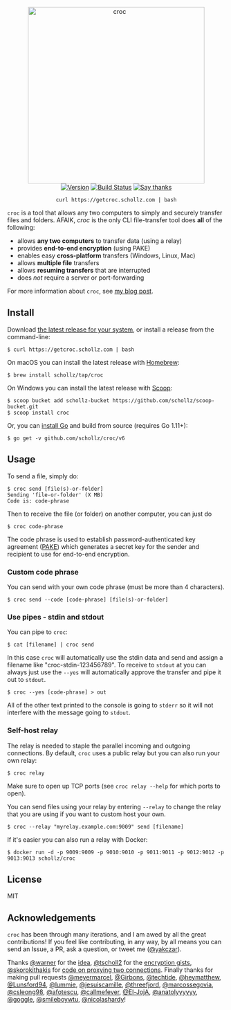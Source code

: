 
<p align="center">
<img
    src="https://user-images.githubusercontent.com/6550035/46709024-9b23ad00-cbf6-11e8-9fb2-ca8b20b7dbec.jpg"
    width="408px" border="0" alt="croc">
<br>
<a href="https://github.com/schollz/croc/releases/latest"><img src="https://img.shields.io/badge/version-v6.0.12-brightgreen.svg?style=flat-square" alt="Version"></a>
<a href="https://travis-ci.org/schollz/croc"><img
src="https://img.shields.io/travis/schollz/croc.svg?style=flat-square" alt="Build
Status"></a> 
<a href="https://saythanks.io/to/schollz"><img src="https://img.shields.io/badge/Say%20Thanks-!-brightgreen.svg?style=flat-square" alt="Say thanks"></a>
</p>


<p align="center"><code>curl https://getcroc.schollz.com | bash</code></p>

`croc` is a tool that allows any two computers to simply and securely transfer files and folders. AFAIK, *croc* is the only CLI file-transfer tool does **all** of the following:

- allows **any two computers** to transfer data (using a relay)
- provides **end-to-end encryption** (using PAKE)
- enables easy **cross-platform** transfers (Windows, Linux, Mac)
- allows **multiple file** transfers
- allows **resuming transfers** that are interrupted
- does *not* require a server or port-forwarding

For more information about `croc`, see [my blog post](https://schollz.com/software/croc6).


## Install

Download [the latest release for your system](https://github.com/schollz/croc/releases/latest), or install a release from the command-line:

```
$ curl https://getcroc.schollz.com | bash
```


On macOS you can install the latest release with [Homebrew](https://brew.sh/): 

```
$ brew install schollz/tap/croc
```


On Windows you can install the latest release with [Scoop](https://scoop.sh/): 

```
$ scoop bucket add schollz-bucket https://github.com/schollz/scoop-bucket.git
$ scoop install croc
```


Or, you can [install Go](https://golang.org/dl/) and build from source (requires Go 1.11+): 

```
$ go get -v github.com/schollz/croc/v6
```



## Usage 

To send a file, simply do: 

```
$ croc send [file(s)-or-folder]
Sending 'file-or-folder' (X MB)
Code is: code-phrase
```

Then to receive the file (or folder) on another computer, you can just do 

```
$ croc code-phrase
```

The code phrase is used to establish password-authenticated key agreement ([PAKE](https://en.wikipedia.org/wiki/Password-authenticated_key_agreement)) which generates a secret key for the sender and recipient to use for end-to-end encryption.


### Custom code phrase

You can send with your own code phrase (must be more than 4 characters).

```
$ croc send --code [code-phrase] [file(s)-or-folder]
```


### Use pipes - stdin and stdout

You can pipe to `croc`:

```
$ cat [filename] | croc send
```

In this case `croc` will automatically use the stdin data and send and assign a filename like "croc-stdin-123456789". To receive to `stdout` at you can always just use the `--yes`  will automatically approve the transfer and pipe it out to `stdout`. 

```
$ croc --yes [code-phrase] > out
```

All of the other text printed to the console is going to `stderr` so it will not interfere with the message going to `stdout`.

### Self-host relay

The relay is needed to staple the parallel incoming and outgoing connections. By default, `croc` uses a public relay but you can also run your own relay:

```
$ croc relay
```

Make sure to open up TCP ports (see `croc relay --help` for which ports to open). 

You can send files using your relay by entering `--relay` to change the relay that you are using if you want to custom host your own.

```
$ croc --relay "myrelay.example.com:9009" send [filename]
```

If it's easier you can also run a relay with Docker:


```
$ docker run -d -p 9009:9009 -p 9010:9010 -p 9011:9011 -p 9012:9012 -p 9013:9013 schollz/croc
```

## License

MIT

## Acknowledgements

`croc` has been through many iterations, and I am awed by all the great contributions! If you feel like contributing, in any way, by all means you can send an Issue, a PR, ask a question, or tweet me ([@yakczar](http://ctt.ec/Rq054)).

Thanks [@warner](https://github.com/warner) for the [idea](https://github.com/warner/magic-wormhole), [@tscholl2](https://github.com/tscholl2) for the [encryption gists](https://gist.github.com/tscholl2/dc7dc15dc132ea70a98e8542fefffa28), [@skorokithakis](https://github.com/skorokithakis) for [code on proxying two connections](https://www.stavros.io/posts/proxying-two-connections-go/). Finally thanks for making pull requests [@meyermarcel](https://github.com/meyermarcel), [@Girbons](https://github.com/Girbons), [@techtide](https://github.com/techtide), [@heymatthew](https://github.com/heymatthew), [@Lunsford94](https://github.com/Lunsford94), [@lummie](https://github.com/lummie), [@jesuiscamille](https://github.com/jesuiscamille), [@threefjord](https://github.com/threefjord), [@marcossegovia](https://github.com/marcossegovia), [@csleong98](https://github.com/csleong98), [@afotescu](https://github.com/afotescu), [@callmefever](https://github.com/callmefever), [@El-JojA](https://github.com/El-JojA), [@anatolyyyyyy](https://github.com/anatolyyyyyy), [@goggle](https://github.com/goggle), [@smileboywtu](https://github.com/smileboywtu), [@nicolashardy](https://github.com/nicolashardy)!
